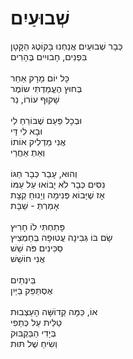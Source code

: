 # שְׁבוּעַיִם

כְּבָר שְׁבוּעַיִם אֲנַחְנוּ בָּקוֹטֶג הַקָּטָן \
בִּפְנִים, חָבוּיִים בֶּהָרִים \
\
כָּל יוֹם מָרָק אַחֵר \
בְּחוּץ הֶעֱמַדְתִּי שוֹמֶר \
שָׁקוּף עוֹרוֹ, נֵר \
\
וּבְכָל פַּעַם שֶׁבּוֹרֵחַ לִי \
וּבָא לִי דַּי \
אֲנִי מַדְלִיק אוֹתוֹ \
וְאַתְ אַחֲרַי \
\
וְהוּא, עָבַר כְּבָר חַגּוֹ \
נִסִּים כְּבָר לֹא יָבוֹאוּ עַל עַמּוֹ \
אָז שֶׁיָּבוֹא פְּנִימָה וְיָנוּחַ קְצָת \
אָמַרְתְּ - שַׁבָּת \
\
פָּתַחְתִּי לוֹ חָרִיץ \
שָׂם בּוֹ גְּבִינָה עֲטוּפָה בְּחַמְצִיץ \
סַכִּינִים פֹּה שֵׁשׁ \
אֲנִי חוֹשֵׁשׁ\
\
בֵּינְתַיִם\
אֶסְתַּפֵּק בַּיַּיִן \
\
אוֹ, כַּמָּה קְדוֹשָּׁה הָעַצְבוּת \
טַלִּית עַל כְּתֵפִי \
בְּיָדִי הַבַּקְבּוּק \
וְשִׂיחַ שֶׁל תּוּת